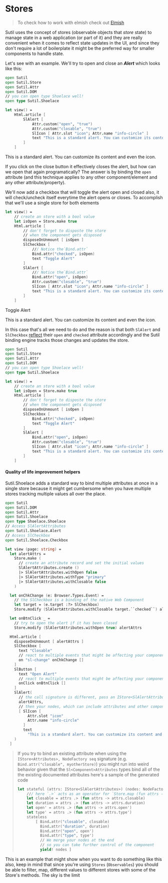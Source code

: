 [Elmish]: #/docs/elmish
# Stores

> To check how to work with elmish check out [Elmish]

Sutil uses the concept of stores (observable objects that *store* state) to manage state in a web application (or part of it) and they are really convenient when it comes to reflect state updates in the UI, and since they don't require a lot of boilerplate it might be the preferred way for smaller components to handle state.

Let's see with an example. We'll try to open and close an ***Alert*** which looks like this:
```fsharp
open Sutil
open Sutil.Store
open Sutil.Attr
open Sutil.DOM
// you can open type Shoelace well!
open type Sutil.Shoelace

let view() = 
    Html.article [
        SlAlert [
            Attr.custom("open", "true")
            Attr.custom("closable", "true")
            SlIcon [ Attr.slot "icon"; Attr.name "info-circle" ]
            text "This is a standard alert. You can customize its content and even the icon."
        ]
    ]
```
<sl-alert open closable> <sl-icon slot="icon" name="info-circle"></sl-icon> This is a standard alert. You can customize its content and even the icon.</sl-alert>

If you click on the close button it effectively closes the alert, but how can we open that again programatically?
The answer is by binding the `open` attribute (and this technique applies to any other component/element and any other attribute/property).

We'll now add a checkbox that will toggle the alert open and closed also, it will check/uncheck itself everytime the alert opens or closes.
To accomplish that we'll use a single store for both elements

```fsharp
let view() =
    // create an store with a bool value
    let isOpen = Store.make true
    Html.article [
        // don't forget to disposte the store
        // when the component gets disposed
        disposeOnUnmount [ isOpen ]
        SlCheckbox [
            /// Notice the`Bind.attr`
            Bind.attr("checked", isOpen)
            text "Toggle Alert"
        ]
        SlAlert [
            /// Notice the`Bind.attr`
            Bind.attr("open", isOpen)
            Attr.custom("closable", "true")
            SlIcon [ Attr.slot "icon"; Attr.name "info-circle" ]
            text "This is a standard alert. You can customize its content and even the icon."
        ]
    ]
```
<sl-checkbox id="alert-toggler" checked>Toggle Alert</sl-checkbox>

<sl-alert id="openme" open closable> <sl-icon slot="icon" name="info-circle"></sl-icon> This is a standard alert. You can customize its content and even the icon. </sl-alert>


In this case that's all we need to do and the reason is that both `SlAlert` and `SlCheckbox` [reflect](https://lit.dev/docs/components/properties/#reflected-attributes) their `open` and `checked` attribute accordingly and the Sutil binding engine tracks those changes and updates the store.


```fsharp
open Sutil
open Sutil.Store
open Sutil.Attr
open Sutil.DOM
// you can open type Shoelace well!
open type Sutil.Shoelace

let view() =
    // create an store with a bool value
    let isOpen = Store.make true
    Html.article [
        // don't forget to disposte the store
        // when the component gets disposed
        disposeOnUnmount [ isOpen ]
        SlCheckbox [
            Bind.attr("checked", isOpen)
            text "Toggle Alert"
        ]
        SlAlert [
            Bind.attr("open", isOpen)
            Attr.custom("closable", "true")
            SlIcon [ Attr.slot "icon"; Attr.name "info-circle" ]
            text "This is a standard alert. You can customize its content and even the icon."
        ]
    ]
```


#### Quality of life improvement helpers

Sutil.Shoelace adds a standard way to bind multiple attributes at once in a single store because it might get cumbersome when you have multiple stores tracking multiple values all over the place.


```fsharp
open Sutil
open Sutil.DOM
open Sutil.Attr
open Sutil.Shoelace
open type Shoelace.Shoelace
// Access SlAlertAttributes
open Sutil.Shoelace.Alert
// Access SlCheckbox
open Sutil.Shoelace.Checkbox

let view (page: string) =
  let alertAttrs =
    Store.make (
      // create an attribute record and set the initial values
      SlAlertAttributes.create ()
      |> SlAlertAttributes.withOpen false
      |> SlAlertAttributes.withType "primary"
      |> SlAlertAttributes.withClosable false
    )

  let onChkChange (e: Browser.Types.Event) =
    // the SlCheckbox is a binding of the native Web Component
    let target = (e.target :?> SlCheckbox)
    Store.modify (SlAlertAttributes.withClosable target.``checked``) alertAttrs

  let onBtnClick _ =
    // try to open the alert if it has been closed
    Store.modify (SlAlertAttributes.withOpen true) alertAttrs

  Html.article [
    disposeOnUnmount [ alertAttrs ]
    SlCheckbox [
      text "Closable"
      // react to multiple events that might be affecting your components
      on "sl-change" onChkChange []
    ]
    SlButton [
      text "Open Alert"
      // react to multiple events that might be affecting your components
      onClick onBtnClick []
    ]
    SlAlert(
      // the call signature is different, pass an IStore<SlAlertAttributes>
      alertAttrs,
      // then your nodes, which can include attributes and other components/html elements
      [ SlIcon [
          Attr.slot "icon"
          Attr.name "info-circle"
        ]
        text
          "This is a standard alert. You can customize its content and even the icon." ]
    )
  ]
```
> If you try to bind an existing attribute when using the `IStore<Attributes>, NodeFactory seq` signature (e.g. `Bind.attr("closable", myotherStore)`) you might run into weird behavior given that the `Sl<Component>Attributes` types bind all of the the existing documented attributes here's a sample of the generated code
>
> ```fsharp
> let stateful (attrs: IStore<SlAlertAttributes>) (nodes: NodeFactory seq) =
>     /// here `.>` acts as an operator for `Store.map (fun attrs -> attr.prop) attrs`
>     let closable = attrs .> (fun attrs -> attrs.closable)
>     let duration = attrs .> (fun attrs -> attrs.duration)
>     let open' = attrs .> (fun attrs -> attrs.open')
>     let type' = attrs .> (fun attrs -> attrs.type')
>     stateless
>         [ Bind.attr("closable", closable)
>           Bind.attr("duration", duration)
>           Bind.attr("open", open')
>           Bind.attr("type", type')
>           // We merge your nodes at the end
>           // so you can take further control of the component
>           yield! nodes ]
> ```

This is an example that might show when you want to do something like this also, keep in mind that since you're using `Stores` (`Observables`) you should be able to filter, map, different values to different stores with some of the Store's methods. The sky is the limit


<script type="text/javascript">
    var chbox = document.querySelector("#alert-toggler")
    var slalert = document.querySelector("#openme")
    chbox.addEventListener("sl-change", e => slalert.open = e.target.checked)
    slalert.addEventListener("sl-hide", e => chbox.checked = false)
</script>